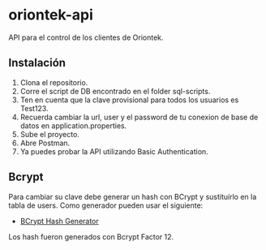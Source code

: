 # oriontek-api
API para el control de los clientes de Oriontek.

## Instalación

1. Clona el repositorio.
2. Corre el script de DB encontrado en el folder sql-scripts.
3. Ten en cuenta que la clave provisional para todos los usuarios es Test123.
4. Recuerda cambiar la url, user y el password de tu conexion de base de datos en application.properties.
5. Sube el proyecto.
6. Abre Postman.
7. Ya puedes probar la API utilizando Basic Authentication.

## Bcrypt

Para cambiar su clave debe generar un hash con BCrypt y sustituírlo en la tabla de users. Como generador pueden usar el siguiente:

- [BCrypt Hash Generator](https://bcrypt-generator.com/)

Los hash fueron generados con Bcrypt Factor 12.
